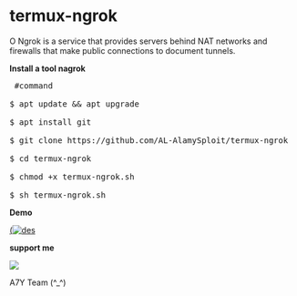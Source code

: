 # termux-ngrok
O Ngrok is a service that provides servers behind NAT networks and firewalls that make public connections to document tunnels.


**Install a tool nagrok**

<pre><span class="pl-c"></span> #command </span>

$ apt update && apt upgrade 

$ apt install git 

$ git clone https://github.com/AL-AlamySploit/termux-ngrok

$ cd termux-ngrok 

$ chmod +x termux-ngrok.sh 

$ sh termux-ngrok.sh </span></pre>


**Demo**

<p><a href="https://youtu.be/qjZX7e1hnUE" rel="nofollow">(<img src="https://lh3.googleusercontent.com/-YenszBEJUvw/Xl7e5QE89HI/AAAAAAAAFN4/Sj-l5Ho0kY4bgOLMRNCnYQt287hMEONRACNcBGAsYHQ/s640/1583275741222054-0.png" alt="des" style="max-width:100%;"></a></p>

**support me**
<p><a href="https://www.youtube.com/channel/UCQuGjfmo04jDd6zlBscslGQ" rel="nofollow"><img src="https://camo.githubusercontent.com/cc79473d3c09ab1dcee9ae1a74d05fb7e7b57f62/68747470733a2f2f696d672e736869656c64732e696f2f62616467652f73756263726962652d596f75547562652d7265642e737667" data-canonical-src="https://img.shields.io/badge/subcribe-YouTube-red.svg" style="max-width:100%;"></a></p>

A7Y Team (^_^)
